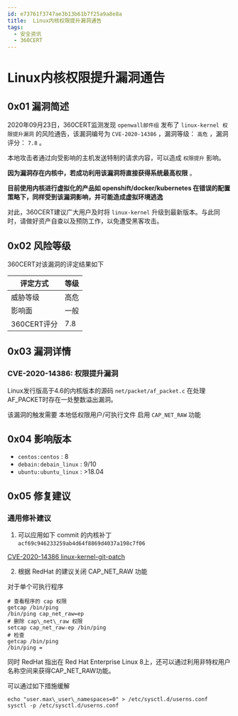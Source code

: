 ```yaml
---
id: e73761f3747ae3b13b61b7f25a9a8e8a
title:  Linux内核权限提升漏洞通告
tags: 
  - 安全资讯
  - 360CERT
---
```


#  Linux内核权限提升漏洞通告

0x01 漏洞简述
---------


2020年09月23日，360CERT监测发现 `openwall邮件组` 发布了 `linux-kernel 权限提升漏洞` 的风险通告，该漏洞编号为 `CVE-2020-14386` ，漏洞等级： `高危` ，漏洞评分： `7.8` 。


本地攻击者通过向受影响的主机发送特制的请求内容，可以造成 `权限提升` 影响。


 **因为漏洞存在内核中，若成功利用该漏洞将直接获得系统最高权限** 。


 **目前使用内核进行虚拟化的产品如 openshift/docker/kubernetes 在错误的配置策略下，同样受到该漏洞影响，并可能造成虚拟环境逃逸** 


对此，360CERT建议广大用户及时将 `linux-kernel` 升级到最新版本。与此同时，请做好资产自查以及预防工作，以免遭受黑客攻击。


0x02 风险等级
---------


360CERT对该漏洞的评定结果如下




| 评定方式 | 等级 |
| --- | --- |
| 威胁等级 | 高危 |
| 影响面 | 一般 |
| 360CERT评分 | 7.8 |


0x03 漏洞详情
---------


### CVE-2020-14386: 权限提升漏洞


Linux发行版高于4.6的内核版本的源码 `net/packet/af_packet.c` 在处理AF\_PACKET时存在一处整数溢出漏洞。


该漏洞的触发需要 本地低权限用户/可执行文件 启用 `CAP_NET_RAW` 功能


0x04 影响版本
---------


* `centos:centos` : 8
* `debain:debain_linux` : 9/10
* `ubuntu:ubuntu_linux` : >18.04


0x05 修复建议
---------


### 通用修补建议


1. 可以应用如下 commit 的内核补丁 `acf69c946233259ab4d64f8869d4037a198c7f06`


[CVE-2020-14386 linux-kernel-git-patch](https://git.kernel.org/pub/scm/linux/kernel/git/torvalds/linux.git/commit/?id=acf69c946233259ab4d64f8869d4037a198c7f06)


2. 根据 RedHat 的建议关闭 CAP\_NET\_RAW 功能


对于单个可执行程序



```
# 查看程序的 cap 权限
getcap /bin/ping
/bin/ping cap_net_raw=ep
# 删除 cap\_net\_raw 权限
setcap cap_net_raw-ep /bin/ping
# 检查
getcap /bin/ping
/bin/ping =

```

同时 RedHat 指出在 Red Hat Enterprise Linux 8上，还可以通过利用非特权用户名称空间来获得CAP\_NET\_RAW功能。


可以通过如下措施缓解



```
echo "user.max\_user\_namespaces=0" > /etc/sysctl.d/userns.conf
sysctl -p /etc/sysctl.d/userns.conf

```

